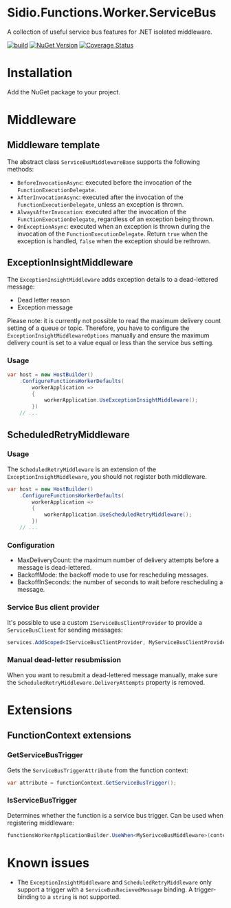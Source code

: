 Sidio.Functions.Worker.ServiceBus
=============
A collection of useful service bus features for .NET isolated middleware.

[![build](https://github.com/marthijn/Sidio.Functions.Worker.ServiceBus/actions/workflows/build.yml/badge.svg)](https://github.com/marthijn/Sidio.Functions.Worker.ServiceBus/actions/workflows/build.yml)
[![NuGet Version](https://img.shields.io/nuget/v/Sidio.Functions.Worker.ServiceBus)](https://www.nuget.org/packages/Sidio.Functions.Worker.ServiceBus/)
[![Coverage Status](https://coveralls.io/repos/github/marthijn/Sidio.Functions.Worker.ServiceBus/badge.svg?branch=main)](https://coveralls.io/github/marthijn/Sidio.Functions.Worker.ServiceBus?branch=main)

# Installation
Add the NuGet package to your project.

# Middleware
## Middleware template
The abstract class `ServiceBusMiddlewareBase` supports the following methods:
- `BeforeInvocationAsync`: executed before the invocation of the `FunctionExecutionDelegate`.
- `AfterInvocationAsync`: executed after the invocation of the `FunctionExecutionDelegate`, unless an exception is thrown.
- `AlwaysAfterInvocation`: executed after the invocation of the `FunctionExecutionDelegate`, regardless of an exception being thrown.
- `OnExceptionAsync`: executed when an exception is thrown during the invocation of the `FunctionExecutionDelegate`. Return `true` when the exception is handled, `false` when the exception should be rethrown.

## ExceptionInsightMiddleware
The `ExceptionInsightMiddleware` adds exception details to a dead-lettered message:
- Dead letter reason
- Exception message

Please note: it is currently not possible to read the maximum delivery count setting of a queue or topic. Therefore, you have to configure the `ExceptionInsightMiddlewareOptions` manually
and ensure the maximum delivery count is set to a value equal or less than the service bus setting.

### Usage
```csharp
var host = new HostBuilder()
    .ConfigureFunctionsWorkerDefaults(
        workerApplication =>
        {
            workerApplication.UseExceptionInsightMiddleware();
        })
    // ...
```

## ScheduledRetryMiddleware
### Usage
The `ScheduledRetryMiddleware` is an extension of the `ExceptionInsightMiddleware`, you should not register both middleware.
```csharp
var host = new HostBuilder()
    .ConfigureFunctionsWorkerDefaults(
        workerApplication =>
        {
            workerApplication.UseScheduledRetryMiddleware();
        })
    // ...
```

### Configuration
- MaxDeliveryCount: the maximum number of delivery attempts before a message is dead-lettered.
- BackoffMode: the backoff mode to use for rescheduling messages.
- BackoffInSeconds: the number of seconds to wait before rescheduling a message.

### Service Bus client provider
It's possible to use a custom `IServiceBusClientProvider` to provide a `ServiceBusClient` for sending messages:
```csharp
services.AddScoped<IServiceBusClientProvider, MyServiceBusClientProvider>();
```

### Manual dead-letter resubmission
When you want to resubmit a dead-lettered message manually, make sure the `ScheduledRetryMiddleware.DeliveryAttempts` property is removed.

# Extensions
## FunctionContext extensions
### GetServiceBusTrigger
Gets the `ServiceBusTriggerAttribute` from the function context:
```csharp
var attribute = functionContext.GetServiceBusTrigger();
```

### IsServiceBusTrigger
Determines whether the function is a service bus trigger. Can be used when registering middleware:
```csharp
functionsWorkerApplicationBuilder.UseWhen<MySerivceBusMiddleware>(context => context.IsServiceBusTrigger());
```

# Known issues
- The `ExceptionInsightMiddleware` and `ScheduledRetryMiddleware` only support a trigger with a `ServiceBusRecievedMessage` binding. A trigger-binding to a `string` is not supported.